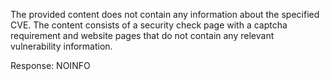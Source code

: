 The provided content does not contain any information about the specified CVE. The content consists of a security check page with a captcha requirement and website pages that do not contain any relevant vulnerability information.

Response: NOINFO
